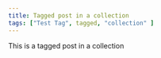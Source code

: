 ```yaml
---
title: Tagged post in a collection
tags: ["Test Tag", tagged, "collection" ]
---
```


This is a tagged post in a collection
